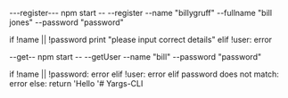 ---register--- npm start -- --register --name "billygruff" --fullname "bill jones" --password "password"

if !name || !password print "please input correct details" elif !user: error

--get-- npm start -- --getUser --name "bill" --password "password"

if !name || !password: error elif !user: error elif password does not match: error else: return 'Hello '# Yargs-CLI
